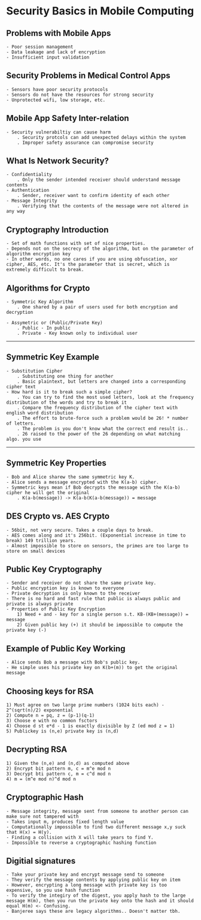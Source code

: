 # **Security Basics in Mobile Computing**

## Problems with Mobile Apps

    - Poor session management
    - Data leakage and lack of encryption
    - Insufficient input validation

## Security Problems in Medical Control Apps

    - Sensors have poor security protocols
    - Sensors do not have the resources for strong security
    - Unprotected wifi, low storage, etc.

## Mobile App Safety Inter-relation

    - Security vulnerabiltiy can cause harm
        . Security protcols can add unexpected delays within the system
        . Improper safety assurance can compromise security

## What Is Network Security?

    - Confidentiality
        . Only the sender intended receiver should understand message contents
    - Authentication
        . Sender, receiver want to confirm identity of each other
    - Message Integrity
        . Verifying that the contents of the message were not altered in any way

## Cryptography Introduction

    - Set of math functions with set of nice properties. 
    - Depends not on the secrecy of the algorithm, but on the parameter of algorithm encryption key
    - In other words, no one cares if you are using obfuscation, xor cipher, AES, etc. It's the parameter that is secret, which is extremely difficult to break.

## Algorithms for Crypto
    
    - Symmetric Key Algorithm
        . One shared by a pair of users used for both encryption and decryption

    - Assymetric or (Public/Private Key)
        . Public - In public
        . Private - Key known only to individual user

<hr>

## Symmetric Key Example

    - Substitution Cipher
        . Substituting one thing for another 
        . Basic plaintext, but letters are changed into a corresponding cipher text
    - How hard is it to break such a simple cipher?
        . You can try to find the most used letters, look at the frequency distribution of the words and try to break it
        . Compare the frequency distribution of the cipher text with english word distribution
        . The effort to brute-force such a problem would be 26! * number of letters.
        . The problem is you don't know what the correct end result is..
        . 26 raised to the power of the 26 depending on what matching algo. you use

<hr>

## Symmetric Key Properties

    - Bob and Alice sharew the same symmetric key K.
    - Alice sends a message encrypted with the K(a-b) cipher.
    - Symmetric keys mean if Bob decrypts the message with the K(a-b) cipher he will get the original
        . K(a-b(message)) -> K(a-b(K(a-b(message)) = message

## DES Crypto vs. AES Crypto

    - 56bit, not very secure. Takes a couple days to break. 
    - AES comes along and it's 256bit. (Exponential increase in time to break) 149 trillion years.
    - Almost impossible to store on sensors, the primes are too large to store on small devices

## Public Key Cryptography

    - Sender and receiver do not share the same private key.
    - Public encryption key is known to everyone
    - Private decryption is only known to the receiver
    - There is no hard and fast rule that public is always public and private is always private
    - Properties of Public Key Encryption
        1) Need + and - key for a single person s.t. KB-(KB+(message)) = message
        2) Given public key (+) it should be impossible to compute the private key (-)

## Example of Public Key Working

    - Alice sends Bob a message with Bob's public key. 
    - He simple uses his private key on K(b+(m)) to get the original message

## Choosing keys for RSA
    
    1) Must agree on two large prime numbers (1024 bits each) - 2^(sqrt(n)/2) exponential
    2) Compute n = pq, z = (p-1)(q-1)
    3) Choose e with no common fsctors
    4) Choose d st e*d - 1 is exactly divisible by Z (ed mod z = 1)
    5) Publickey is (n,e) private key is (n,d)

## Decrypting RSA

    1) Given the (n,e) and (n,d) as computed above
    2) Encrypt bit pattern m, c = m^e mod n
    3) Decrypt bti pattern c, m = c^d mod n
    4) m = (m^e mod n)^d mod n

## Cryptographic Hash

    - Message integrity, message sent from someone to another person can make sure not tampered with
    - Takes input m, produces fixed length value
    - Computationally impossible to find two different message x,y suck that H(x) = H(y).
    - Finding a collision with X will take years to find Y.
    - Impossible to reverse a cryptographic hashing function

## Digitial signatures

    - Take your private key and encrypt message send to someone
    - They verify the message contents by applying public key on item
    - However, encrypting a long message with private key is too expensive, so you use hash function
    - To verify the integiry of the digest, you apply hash to the large message H(m), then you run the private key onto the hash and it should equal H(m) <- Confusing. 
    - Banjeree says these are legacy algorithms.. Doesn't matter tbh.




    
